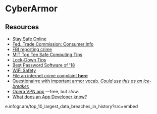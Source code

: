 # CyberArmor
## Resources

* [Stay Safe Online](https://staysafeonline.org/)
* [Fed. Trade Commission: Consumer Info](https://www.consumer.ftc.gov/topics/online-security)
* [FBI reporting crime](https://www.fbi.gov/investigate/cyber)
* [MIT Top Ten Safe Computing Tips](https://ist.mit.edu/security/tips)
* [Lock-Down Tips](https://www.wired.com/2016/05/password-tips-experts/)
* [Best Password Software of '18](https://www.pcmag.com/article2/0,2817,2407168,00.asp)
* [WiFi Safety](https://www.pcmag.com/article2/0,2817,2407168,00.asp)
* [File an internet crime complaint **here**](https://www.ic3.gov/default.aspx)
* [Questionairre with important armor vocab. _Could use this as an ice-breaker._](http://www.pewinternet.org/dataset/june-2016-cybersecurity-knowledge/)
* [Opera VPN app](https://www.operavpn.com/) ––free, but _slow_.
* [What does an App Developer know?](https://www.consumer.ftc.gov/articles/0018-understanding-mobile-apps)

e.infogr.am/top_10_largest_data_breaches_in_history?src=embed
